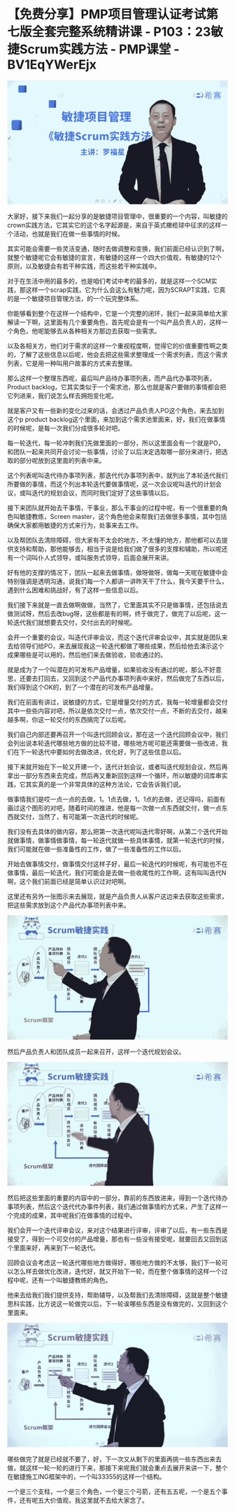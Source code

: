# 【免费分享】PMP项目管理认证考试第七版全套完整系统精讲课 - P103：23敏捷Scrum实践方法 - PMP课堂 - BV1EqYWerEjx

![](img/f42f7791f87e0739da06ffe6f086cbdb_0.png)

大家好，接下来我们一起分享的是敏捷项目管理中，很重要的一个内容，叫敏捷的crown实践方法，它其实它的这个名字起源是，来自于英式橄榄球中征求的这样一个活动，也就是我们在做一些事情的时候。

其实可能会需要一些灵活变通，随时去做调整和变换，我们前面已经认识到了啊，就整个敏捷呢它会有敏捷的宣言，有敏捷的这样一个四大价值观，有敏捷的12个原则，以及敏捷会有若干种实践，而这些若干种实践中。

对于在生活中用的最多的，也是咱们考试中考的最多的，就是这样一个SCM实践，那这样一个scrap实践，它为什么会这么有魅力呢，因为SCRAPT实践，它真的是一个敏捷项目管理方法，的一个玩完整体系。

你能够看到整个在这样一个结构中，它是一个完整的闭环，我们一起来简单给大家解读一下啊，这里面有几个重要角色，首先呢会是有一个叫产品负责人的，这样一个角色，他呢能够去从各种相关方那边去获取一些需求。

以及各相关方，他们对于需求的这样一个重视程度啊，觉得它的价值重要性啊之类的，了解了这些信息以后呢，他会去把这些需求整理成一个需求列表，而这个需求列表，它是用一种叫用户故事的方式来去整理。

那么这样一个整理东西呢，最后叫产品待办事项列表，而产品代办事项列表，Product backlog，它其实类似于一个需求池，那么也就是客户要做的事情都会把它列进来，我们说怎么样去拥抱变化呢。

就是客户又有一些新的变化过来的话，会透过产品负责人PO这个角色，来去加到这个p product backlog这个里面，来加到这个需求池里面来，好，我们在做事情的时候呢，是每一次我们分成很多轮对吧。

每一轮迭代，每一轮冲刺我们先做里面的一部分，所以这里面会有一个就是PO，和团队一起来共同开会讨论一些事情，讨论了以后决定选取哪一部分来进行，把选取的部分呢放到这里面的列表中来。

这个列表呢叫迭代待办事项列表，那迭代代办事项列表中，就列出了本轮迭代我们所要做的事情，而这个列出本轮迭代要做事情呢，这一次会议呢叫迭代的计划会议，或叫迭代的规划会议，而同时我们定好了这些事情以后。

接下来团队就开始去干事情，干事业，那么干事业的过程中呢，有一个很重要的角色叫敏捷教练，Screen master，这个角色他会来帮我们去做很多事情，其中包括确保大家都用敏捷的方式来行为，处事来去工作。

以及帮团队去清除障碍，但大家有不太会的地方，不太懂的地方，那他都可以去提供支持和帮助，那他能够去，相当于说是给我们做了很多的支撑和辅助，所以呢还有一个词叫仆人式领导，或叫服务式领导，后面会展开来讲。

好有他的支撑的情况下，团队一起来去做事情，做呀做呀，做每一天呢在敏捷中会特别强调是透明沟通，说我们每一个人都讲一讲昨天干了什么，我今天要干什么，遇到什么困难和挑战好，有了这样一些信息以后。

我们接下来就是一直去做啊做做，当然了，它里面其实不只是做事情，还包括说去做测试呀，然后去改bug呀，这些都是有的啊，终于做完了，做完了以后呢，这一轮迭代我们就想要去交付，交付出去的时候呢。

会开一个重要的会议，叫迭代评审会议，而这个迭代评审会议中，其实就是团队来去给领导们给PO，来去展现我这一轮迭代都做了哪些成果，然后给他去演示这个成果哪些是可以用的，然后他们来去做验收，验收通过的。

就是成为了一个叫潜在的可发布产品增量，如果验收没有通过的呢，那么不好意思，还要去打回去，又回到这个产品代办事项列表中来好，然后做完了东西以后，我们得到这个OK的，到了一个潜在的可发布产品增量。

我们在前面有讲过，说敏捷的方式，它是增量交付的方式，我每一轮增量都会交付其中一些些内容对吧，所以是依次交付一点，依次交付一点，不断的去交付，越来越多啊，你这一轮交付的东西搞完了以后呢。

我们自己内部还要再召开一个叫迭代回顾会议，那在这一个迭代回顾会议中，我们会列出说本轮迭代哪些地方做的比较不错，哪些地方呢可能还需要做一些改进，我们在下一轮迭代中要如何去做改进，优化好，列了这些信息以后。

接下来就开始在下一轮又开建一个，迭代计划会议，或者叫迭代规划会议，然后再拿出一部分东西来去完成，然后再又重新回到这样一个循环，所以敏捷的词库串实践，它其实真的是一个非常具体的这种方法论，它会告诉我们说。

做事情我们是哎一点一点的去做，1。1点去做，1。1点的去做，还记得吗，前面有画过这个图形的对吧，随着时间的推进，他是每一次做一点东西就交付，做一点东西就交付，当然了，有可能第一次迭代的时候呢。

我们没有去具体的做内容，那么把第一次迭代呢叫迭代零好啊，从第二个迭代开始就做事情，做事情做事情，每一轮迭代就做一些具体事情，就第一轮迭代的时候，我们可能就在做一些准备性的工作，做了一些准备性的工作以后。

开始去做事情交付，做事情交付这样子好，最后一轮迭代的时候呢，有可能也不在做事情，最后一轮迭代，我们可能会是去做一些收尾性的工作啊，这有叫叫迭代N啊，这个我们前面已经是简单认识过对吧啊。

这里还有另外一张图示来去展现，就是产品负责人从客户这边来去获取这些需求，把这些需求放到这个产品代办事项列表中来。



![](img/f42f7791f87e0739da06ffe6f086cbdb_2.png)

然后产品负责人和团队成员一起来召开，这样一个迭代规划会议。

![](img/f42f7791f87e0739da06ffe6f086cbdb_4.png)

然后把这些里面的重要的内容中的一部分，靠前的东西放进来，得到一个迭代待办事项列表，然后这个迭代代办事件列表，我们通过做事情的方式来，产生了这样一个完成的成果，其中呢我们在做事情的过程中。

我们会开一个迭代评审会议，来对这个结果进行评审，评审了以后，有一些东西是接受了，得到一个可交付的产品增量，那也有一些没有接受呢，就要回去又回到这个里面来好，再来到下一轮迭代。

回顾会议会考虑这一轮迭代哪些地方做得好，哪些地方做的不太够，我们下一轮可以怎么样去做优化改进，迭代好，就又开始下一轮，而在整个做事情的这样一个过程中呢，还有一个叫敏捷教练的角色。

他来去给我们我们提供支持，帮助辅导，以及帮我们去清除障碍，这就是整个敏捷思科实践，比方说这一轮做完以后，下一轮诶哪些东西是没有做完的，又回到这个里面来。



![](img/f42f7791f87e0739da06ffe6f086cbdb_6.png)

哪些做完了就是已经就不要了，好，下一次又从剩下的里面再挑一些东西出来去做，就这样一轮一轮的进行下来，那接下来呢我们就会重点去展开来讲一下，整个在敏捷施工ING框架中的，一个叫33355的这样一个结构。

一个是三个支柱，一个是三个角色，一个是三个弓箭，还有五五呢，一个是五个事件，还有呢五大价值观，我这里就不去给大家念了。

